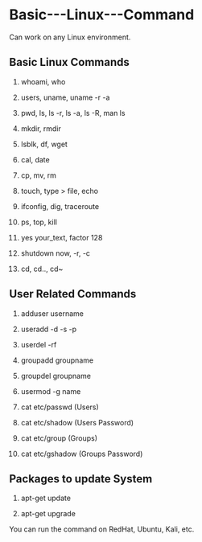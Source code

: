 # Basic---Linux---Command
Can work on any Linux environment.
## Basic Linux Commands

1. whoami, who

2. users, uname, uname -r -a

3. pwd, ls, ls -r, ls -a, ls -R, man ls

4. mkdir, rmdir

5. lsblk, df, wget <url>

6. cal, date

7. cp, mv, rm

8. touch, type > file, echo 

9. ifconfig, dig, traceroute

10. ps, top, kill

11. yes your_text, factor 128

12. shutdown now, -r, -c
  
13. cd, cd.., cd~  
  
  ## User Related Commands

1. adduser username

2. useradd -d -s -p

3. userdel -rf

4. groupadd groupname

5. groupdel groupname

6. usermod -g name

7. cat etc/passwd (Users)

8. cat etc/shadow (Users Password)
  
9. cat etc/group (Groups)

10. cat etc/gshadow (Groups Password)
  
  ## Packages to update System

1. apt-get update 

2. apt-get upgrade
  
You can run the command on RedHat, Ubuntu, Kali, etc. 
